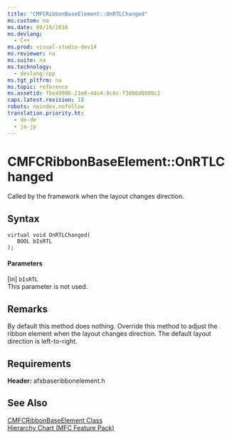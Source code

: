 ```yaml
---
title: "CMFCRibbonBaseElement::OnRTLChanged"
ms.custom: na
ms.date: 09/19/2016
ms.devlang: 
  - C++
ms.prod: visual-studio-dev14
ms.reviewer: na
ms.suite: na
ms.technology: 
  - devlang-cpp
ms.tgt_pltfrm: na
ms.topic: reference
ms.assetid: fbe49986-21e8-4dc4-8c6c-f3d0dd0808c2
caps.latest.revision: 18
robots: noindex,nofollow
translation.priority.ht: 
  - de-de
  - ja-jp
---
```

# CMFCRibbonBaseElement::OnRTLChanged
Called by the framework when the layout changes direction.  
  
## Syntax  
  
```  
virtual void OnRTLChanged(  
   BOOL bIsRTL  
);  
```  
  
#### Parameters  
 [in] `bIsRTL`  
 This parameter is not used.  
  
## Remarks  
 By default this method does nothing. Override this method to adjust the ribbon element when the layout changes direction. The default layout direction is left-to-right.  
  
## Requirements  
 **Header:** afxbaseribbonelement.h  
  
## See Also  
 [CMFCRibbonBaseElement Class](../vs140/CMFCRibbonBaseElement-Class.md)   
 [Hierarchy Chart (MFC Feature Pack)](../vs140/Hierarchy-Chart.md)